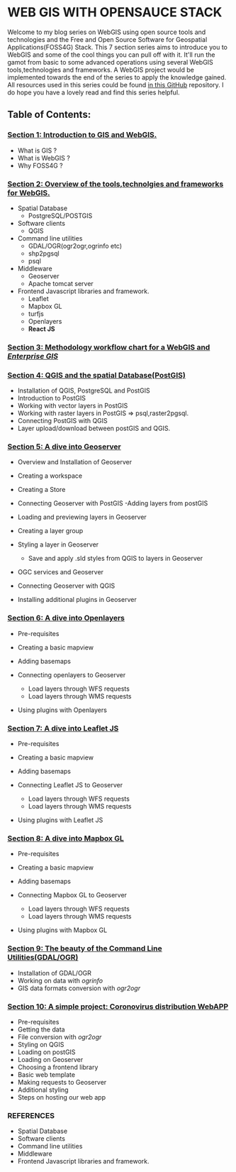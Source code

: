# WEB GIS WITH OPENSAUCE STACK

Welcome to my blog series on WebGIS using open source tools and technologies and the Free and Open Source Software for Geospatial Applications(FOSS4G) Stack. This 7 section series aims to introduce you to WebGIS and some of the cool things you can pull off with it. It'll run the gamot from basic to some advanced operations using several WebGIS tools,technologies and frameworks. A WebGIS project would be implemented towards the end of the series to apply the knowledge gained. All resources used in this series could be found [in this GitHub](https://github.com/jeafreezy/WebGIS-with-Opensausce-Stack) repository. I do hope you have a lovely read and find this series helpful.

## Table of Contents:

### [Section 1: Introduction to GIS and WebGIS.](./section1.md)

- What is GIS ?  
- What is WebGIS ?  
- Why FOSS4G ?

### [Section 2: Overview of the tools,technolgies and frameworks for WebGIS.](./section2.md)

- Spatial Database
  - PostgreSQL/POSTGIS
- Software clients
  - QGIS
- Command line utilities
  - GDAL/OGR(ogr2ogr,ogrinfo etc)
  - shp2pgsql
  - psql
- Middleware
  - Geoserver
  - Apache tomcat server
- Frontend Javascript libraries and framework.
  - Leaflet 
  - Mapbox GL
  - turfjs
  - Openlayers
  - **React JS**

### [Section 3: Methodology workflow chart for a WebGIS and *Enterprise GIS*](./section3.md)

### [Section 4: QGIS and the spatial Database(PostGIS) ](./section4.md)

- Installation of QGIS, PostgreSQL and PostGIS
- Introduction to PostGIS
- Working with vector layers in PostGIS
- Working with raster layers in PostGIS => psql,raster2pgsql.
- Connecting PostGIS with QGIS
- Layer upload/download between postGIS and QGIS.

### [Section 5: A dive into Geoserver](./section5.md)
- Overview and Installation of Geoserver  
- Creating a workspace
- Creating a Store
- Connecting Geoserver with PostGIS
    -Adding layers from postGIS
- Loading and previewing layers in Geoserver
- Creating a layer group
- Styling a layer in Geoserver

    - Save and apply .sld styles from QGIS to layers in Geoserver
- OGC services and Geoserver
- Connecting Geoserver with QGIS
- Installing additional plugins in Geoserver
### [Section 6: A dive into Openlayers](./section6.md)
- Pre-requisites
- Creating a basic mapview
- Adding basemaps
- Connecting openlayers to Geoserver

    - Load layers through WFS requests
    - Load layers through WMS requests
- Using plugins with Openlayers
### [Section 7: A dive into Leaflet JS](./section7.md)
- Pre-requisites
- Creating a basic mapview
- Adding basemaps
- Connecting Leaflet JS to Geoserver

    - Load layers through WFS requests
    - Load layers through WMS requests
- Using plugins with Leaflet JS
### [Section 8: A dive into Mapbox GL](./section8.md)
- Pre-requisites
- Creating a basic mapview
- Adding basemaps
- Connecting Mapbox GL to Geoserver

    - Load layers through WFS requests
    - Load layers through WMS requests
- Using plugins with Mapbox GL
### [Section 9: The beauty of the Command Line Utilities(GDAL/OGR)](./section9.md)
- Installation of GDAL/OGR
- Working on data with *ogrinfo*
- GIS data formats conversion with  *ogr2ogr*

### [Section 10: A simple project: Coronovirus distribution WebAPP ](./section10.md)
- Pre-requisites
- Getting the data
- File conversion with *ogr2ogr*
- Styling on QGIS
- Loading on postGIS
- Loading on Geoserver
- Choosing a frontend library
- Basic web template
- Making requests to Geoserver
- Additional styling
- Steps on hosting our web app

### REFERENCES

- Spatial Database
- Software clients
- Command line utilities
- Middleware
- Frontend Javascript libraries and framework.


